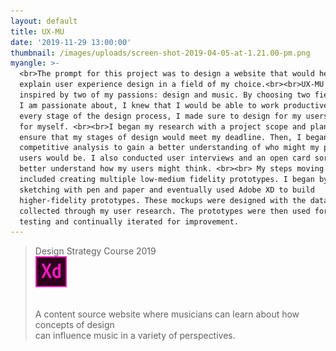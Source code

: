 ```yaml
---
layout: default
title: UX-MU
date: '2019-11-29 13:00:00'
thumbnail: /images/uploads/screen-shot-2019-04-05-at-1.21.00-pm.png
myangle: >-
  <br>The prompt for this project was to design a website that would help
  explain user experience design in a field of my choice.<br><br>UX-MU was
  inspired by two of my passions: design and music. By choosing two fields that
  I am passionate about, I knew that I would be able to work productively. In
  every stage of the design process, I made sure to design for my users, and not
  for myself. <br><br>I began my research with a project scope and plan to
  ensure that my stages of design would meet my deadline. Then, I began to do a
  competitive analysis to gain a better understanding of who might my potential
  users would be. I also conducted user interviews and an open card sort to
  better understand how my users might think. <br><br> My steps moving forward
  included creating multiple low-medium fidelity prototypes. I began by
  sketching with pen and paper and eventually used Adobe XD to build
  higher-fidelity prototypes. These mockups were designed with the data I had
  collected through my user research. The prototypes were then used for user
  testing and continually iterated for improvement.
---
```

> Design Strategy Course 2019<br><img src="/images/uploads/xd.png" width="50" height="50" alt="Adobe XD">
>
> <br>A content source website where musicians can learn about how concepts of design <br>can influence music in a variety of perspectives.
